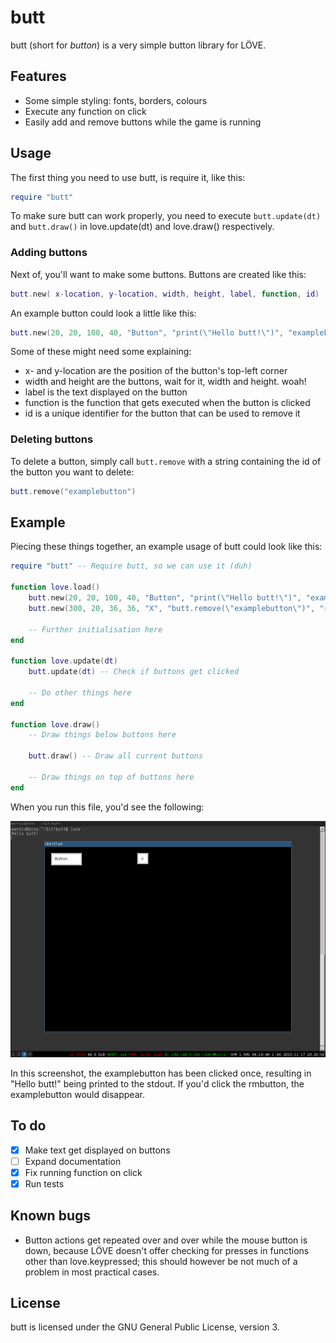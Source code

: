 # butt
butt (short for _button_) is a very simple button library for LÖVE.

## Features
* Some simple styling: fonts, borders, colours
* Execute any function on click
* Easily add and remove buttons while the game is running

## Usage

The first thing you need to use butt, is require it, like this:
```lua
require "butt"
```

To make sure butt can work properly, you need to execute `butt.update(dt)` and `butt.draw()` in love.update(dt) and love.draw() respectively.

### Adding buttons
Next of, you'll want to make some buttons. Buttons are created like this:
```lua
butt.new( x-location, y-location, width, height, label, function, id)
```

An example button could look a little like this:
```lua
butt.new(20, 20, 100, 40, "Button", "print(\"Hello butt!\")", "examplebutton")
```

Some of these might need some explaining:
* x- and y-location are the position of the button's top-left corner
* width and height are the buttons, wait for it, width and height. woah!
* label is the text displayed on the button
* function is the function that gets executed when the button is clicked
* id is a unique identifier for the button that can be used to remove it

### Deleting buttons
To delete a button, simply call `butt.remove` with a string containing the id of the button you want to delete:
```lua
butt.remove("examplebutton")
```

## Example

Piecing these things together, an example usage of butt could look like this:

```lua
require "butt" -- Require butt, so we can use it (duh)

function love.load()
    butt.new(20, 20, 100, 40, "Button", "print(\"Hello butt!\")", "examplebutton") -- Create a new button, with id examplebutton. It triggers the print function when clicked.
    butt.new(300, 20, 36, 36, "X", "butt.remove(\"examplebutton\")", "rmbutton") -- Create another button, that removes the first one when clicked.

    -- Further initialisation here
end

function love.update(dt)
    butt.update(dt) -- Check if buttons get clicked

    -- Do other things here
end

function love.draw()
    -- Draw things below buttons here

    butt.draw() -- Draw all current buttons

    -- Draw things on top of buttons here
end

```

When you run this file, you'd see the following:

![butt](https://raw.githubusercontent.com/weloxux/butt/master/scrot.png)

In this screenshot, the examplebutton has been clicked once, resulting in "Hello butt!" being printed to the stdout. If you'd click the rmbutton, the examplebutton would disappear.

## To do

- [x] Make text get displayed on buttons
- [ ] Expand documentation
- [x] Fix running function on click
- [x] Run tests

## Known bugs

- Button actions get repeated over and over while the mouse button is down, because LÖVE doesn't offer checking for presses in functions other than love.keypressed; this should however be not much of a problem in most practical cases.

## License
butt is licensed under the GNU General Public License, version 3.
